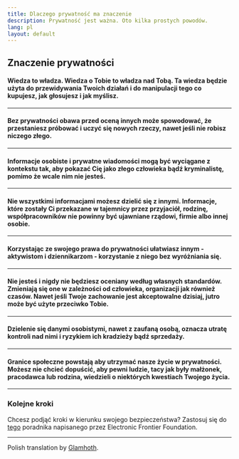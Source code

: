 ```yaml
---
title: Dlaczego prywatność ma znaczenie
description: Prywatność jest ważna. Oto kilka prostych powodów.
lang: pl
layout: default
---
```


## Znaczenie prywatności

#### Wiedza to władza. Wiedza o Tobie to władza nad Tobą. Ta wiedza będzie użyta do przewidywania Twoich działań i do manipulacji tego co kupujesz, jak głosujesz i jak myślisz.

---
#### Bez prywatności obawa przed oceną innych może spowodować, że przestaniesz próbować i uczyć się nowych rzeczy, nawet jeśli nie robisz niczego złego.

---
#### Informacje osobiste i prywatne wiadomości mogą być wyciągane z kontekstu tak, aby pokazać Cię jako złego człowieka bądź kryminalistę, pomimo że wcale nim nie jesteś.

---
#### Nie wszystkimi informacjami możesz dzielić się z innymi. Informacje, które zostały Ci przekazane w tajemnicy przez przyjaciół, rodzinę, współpracowników nie powinny być ujawniane rządowi, firmie albo innej osobie.

---
#### Korzystając ze swojego prawa do prywatności ułatwiasz innym - aktywistom i dziennikarzom - korzystanie z niego bez wyróżniania się.

---
#### Nie jesteś i nigdy nie będziesz oceniany według własnych standardów. Zmieniają się one w zależności od człowieka, organizacji jak również czasów. Nawet jeśli Twoje zachowanie jest akceptowalne dzisiaj, jutro może być użyte przeciwko Tobie.

---
#### Dzielenie się danymi osobistymi, nawet z zaufaną osobą, oznacza utratę kontroli nad nimi i ryzykiem ich kradzieży bądź sprzedaży.

---
#### Granice społeczne powstają aby utrzymać nasze życie w prywatności. Możesz nie chcieć dopuścić, aby pewni ludzie, tacy jak były małżonek, pracodawca lub rodzina, wiedzieli o niektórych kwestiach Twojego życia.

-----

### Kolejne kroki
Chcesz podjąć kroki w kierunku swojego bezpieczeństwa? Zastosuj się do [tego](https://ssd.eff.org/) poradnika napisanego przez Electronic Frontier Foundation.

-----
Polish translation by [Glamhoth](https://github.com/Glamhoth/whyprivacymatters).
